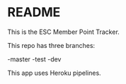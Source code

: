 # README
This is the ESC Member Point Tracker.

This repo has three branches:

-master
-test
-dev

This app uses Heroku pipelines. 

